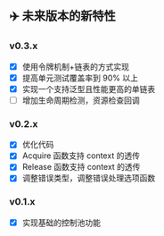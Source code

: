 ## ✈️ 未来版本的新特性

### v0.3.x

* [x] 使用令牌机制+链表的方式实现
* [x] 提高单元测试覆盖率到 90% 以上
* [x] 实现一个支持泛型且性能更高的单链表
* [ ] 增加生命周期检测，资源检查回调

### v0.2.x

* [x] 优化代码
* [x] Acquire 函数支持 context 的透传
* [x] Release 函数支持 context 的透传
* [x] 调整错误类型，调整错误处理选项函数

### v0.1.x

* [x] 实现基础的控制池功能